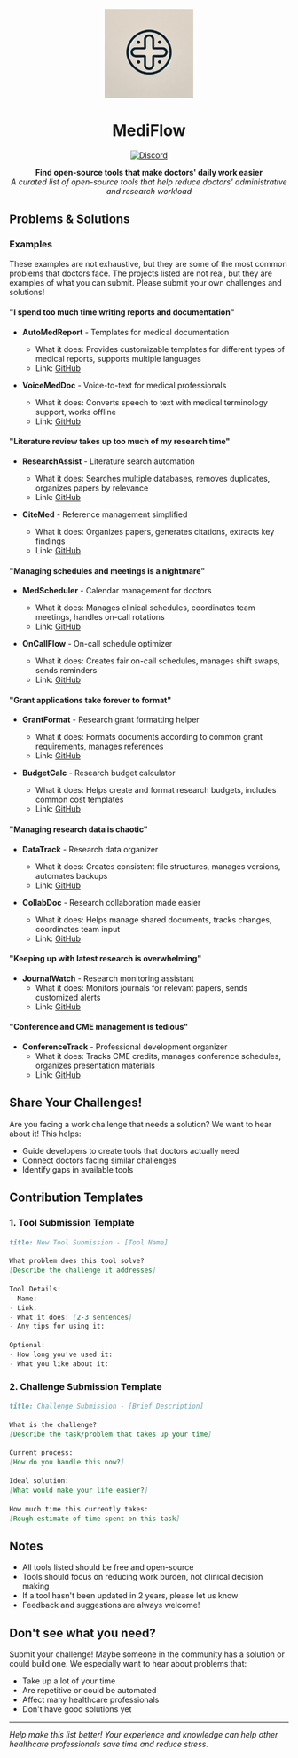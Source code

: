 <div align="center">
  <a href="hhttps://github.com/gouliming4437/MediFlow">
    <img width="160" height="160" src="https://github.com/gouliming4437/MediFlow/blob/master/logo.png">
  </a>

  <h1>MediFlow</h1>

  <div>
    <a href="https://discord.gg/zKYGFXXNq">
      <img src="https://img.shields.io/badge/chat-on%20discord-7289da.svg?style=flat-square" alt="Discord" />
    </a>
  </div>

  <b>Find open-source tools that make doctors' daily work easier</b><br/>
  <i>A curated list of open-source tools that help reduce doctors' administrative and research workload</i><br/>
</div>

## Problems & Solutions

### Examples

These examples are not exhaustive, but they are some of the most common problems that doctors face. The projects listed are not real, but they are examples of what you can submit. Please submit your own challenges and solutions!

#### "I spend too much time writing reports and documentation"
- **AutoMedReport** - Templates for medical documentation
  - What it does: Provides customizable templates for different types of medical reports, supports multiple languages
  - Link: [GitHub](...)

- **VoiceMedDoc** - Voice-to-text for medical professionals
  - What it does: Converts speech to text with medical terminology support, works offline
  - Link: [GitHub](...)

#### "Literature review takes up too much of my research time"
- **ResearchAssist** - Literature search automation
  - What it does: Searches multiple databases, removes duplicates, organizes papers by relevance
  - Link: [GitHub](...)

- **CiteMed** - Reference management simplified
  - What it does: Organizes papers, generates citations, extracts key findings
  - Link: [GitHub](...)

#### "Managing schedules and meetings is a nightmare"
- **MedScheduler** - Calendar management for doctors
  - What it does: Manages clinical schedules, coordinates team meetings, handles on-call rotations
  - Link: [GitHub](...)

- **OnCallFlow** - On-call schedule optimizer
  - What it does: Creates fair on-call schedules, manages shift swaps, sends reminders
  - Link: [GitHub](...)

#### "Grant applications take forever to format"
- **GrantFormat** - Research grant formatting helper
  - What it does: Formats documents according to common grant requirements, manages references
  - Link: [GitHub](...)

- **BudgetCalc** - Research budget calculator
  - What it does: Helps create and format research budgets, includes common cost templates
  - Link: [GitHub](...)

#### "Managing research data is chaotic"
- **DataTrack** - Research data organizer
  - What it does: Creates consistent file structures, manages versions, automates backups
  - Link: [GitHub](...)

- **CollabDoc** - Research collaboration made easier
  - What it does: Helps manage shared documents, tracks changes, coordinates team input
  - Link: [GitHub](...)

#### "Keeping up with latest research is overwhelming"
- **JournalWatch** - Research monitoring assistant
  - What it does: Monitors journals for relevant papers, sends customized alerts
  - Link: [GitHub](...)

#### "Conference and CME management is tedious"
- **ConferenceTrack** - Professional development organizer
  - What it does: Tracks CME credits, manages conference schedules, organizes presentation materials
  - Link: [GitHub](...)

## Share Your Challenges!
Are you facing a work challenge that needs a solution? We want to hear about it! This helps:
- Guide developers to create tools that doctors actually need
- Connect doctors facing similar challenges
- Identify gaps in available tools

## Contribution Templates

### 1. Tool Submission Template
```markdown
title: New Tool Submission - [Tool Name]

What problem does this tool solve?
[Describe the challenge it addresses]

Tool Details:
- Name:
- Link:
- What it does: [2-3 sentences]
- Any tips for using it:

Optional:
- How long you've used it:
- What you like about it:
```

### 2. Challenge Submission Template
```markdown
title: Challenge Submission - [Brief Description]

What is the challenge?
[Describe the task/problem that takes up your time]

Current process:
[How do you handle this now?]

Ideal solution:
[What would make your life easier?]

How much time this currently takes:
[Rough estimate of time spent on this task]
```

## Notes
- All tools listed should be free and open-source
- Tools should focus on reducing work burden, not clinical decision making
- If a tool hasn't been updated in 2 years, please let us know
- Feedback and suggestions are always welcome!

## Don't see what you need?
Submit your challenge! Maybe someone in the community has a solution or could build one. We especially want to hear about problems that:
- Take up a lot of your time
- Are repetitive or could be automated
- Affect many healthcare professionals
- Don't have good solutions yet

---
*Help make this list better! Your experience and knowledge can help other healthcare professionals save time and reduce stress.*